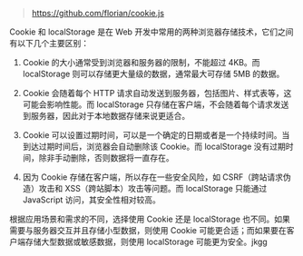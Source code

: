 > <https://github.com/florian/cookie.js>

Cookie 和 localStorage 是在 Web 开发中常用的两种浏览器存储技术，它们之间有以下几个主要区别：

1. Cookie 的大小通常受到浏览器和服务器的限制，不能超过 4KB。而 localStorage 则可以存储更大量级的数据，通常最大可存储 5MB 的数据。

2. Cookie 会随着每个 HTTP 请求自动发送到服务器，包括图片、样式表等，这可能会影响性能。而 localStorage 只存储在客户端，不会随着每个请求发送到服务器，因此对于本地数据存储来说更适合。

3. Cookie 可以设置过期时间，可以是一个确定的日期或者是一个持续时间。当到达过期时间后，浏览器会自动删除该 Cookie。而 localStorage 没有过期时间，除非手动删除，否则数据将一直存在。

4. 因为 Cookie 存储在客户端，所以存在一些安全风险，如 CSRF（跨站请求伪造）攻击和 XSS（跨站脚本）攻击等问题。而 localStorage 只能通过 JavaScript 访问，其安全性相对较高。

根据应用场景和需求的不同，选择使用 Cookie 还是 localStorage 也不同。如果需要与服务器交互并且存储小型数据，则使用 Cookie 可能更合适；而如果要在客户端存储大型数据或敏感数据，则使用 localStorage 可能更为安全。jkgg